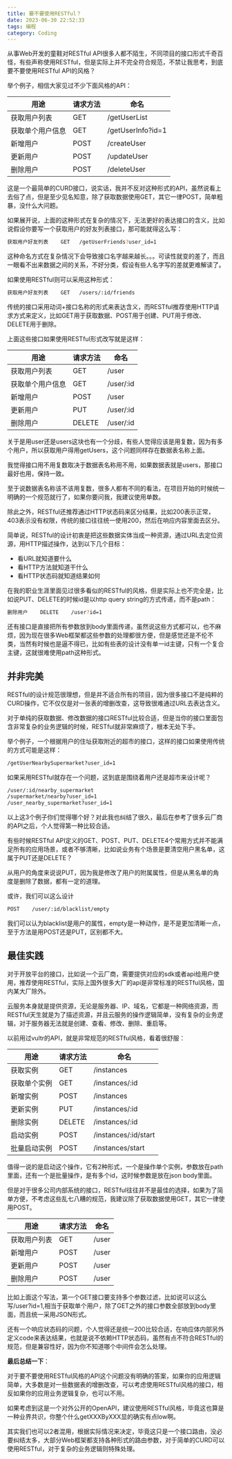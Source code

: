 ```yaml
---
title: 要不要使用RESTful？
date: 2023-06-30 22:52:33
tags: 编程
category: Coding
---
```


从事Web开发的童鞋对RESTful API很多人都不陌生，不同项目的接口形式千奇百怪，有些声称使用RESTful，但是实际上并不完全符合规范，不禁让我思考，到底要不要使用RESTful API的风格？

举个例子，相信大家见过不少下面风格的API：

| 用途       | 请求方法 | 命名                |
|----------|------|-------------------|
| 获取用户列表   | GET  | /getUserList      |
| 获取单个用户信息 | GET  | /getUserInfo?id=1 |
| 新增用户     | POST | /createUser       |
| 更新用户     | POST | /updateUser       |
| 删除用户     | POST | /deleteUser       |

这是一个最简单的CURD接口，说实话，我并不反对这种形式的API，虽然说看上去俗了点，但是至少见名知意，除了获取数据使用GET，其它一律POST，简单粗暴，没什么大问题。

如果展开说，上面的这种形式在复杂的情况下，无法更好的表达接口的含义，比如说假设你要写一个获取用户的好友列表接口，那可能就得这么写：

```bash
获取用户好友列表    GET   /getUserFriends?user_id=1
```

这种命名方式在复杂情况下会导致接口名字越来越长。。。可读性就变的差了，而且一眼看不出来数据之间的关系，不好分类，假设有些人名字写的差就更难解读了。

如果使用RESTful则可以采用这种形式：

```bash
获取用户好友列表    GET   /users/:id/friends
```

传统的接口采用动词+接口名称的形式来表达含义，而RESTful推荐使用HTTP请求方式来定义，比如GET用于获取数据、POST用于创建、PUT用于修改、DELETE用于删除。

<!--more-->

上面这些接口如果使用RESTful形式改写就是这样：

| 用途       | 请求方法   | 命名        |
|----------|--------|-----------|
| 获取用户列表   | GET    | /user     |
| 获取单个用户信息 | GET    | /user/:id |
| 新增用户     | POST   | /user     |
| 更新用户     | PUT    | /user/:id |
| 删除用户     | DELETE | /user/:id |

关于是用user还是users这块也有一个分歧，有些人觉得应该是用复数，因为有多个用户，所以获取用户得用getUsers，这个问题同样存在数据表名称上面。

我觉得接口用不用复数取决于数据表名称用不用，如果数据表就是users，那接口最好也用，保持一致。

至于说数据表名称该不该用复数，很多人都有不同的看法，在项目开始的时候统一明确的一个规范就行了，如果你要问我，我建议使用单数。

除此之外，RESTful还推荐通过HTTP状态码来区分结果，比如200表示正常，403表示没有权限，传统的接口往往统一使用200，然后在响应内容里面去区分。

简单说，RESTful的设计初衷是把这些数据实体当成一种资源，通过URL去定位资源，用HTTP描述操作，达到以下几个目标：

- 看URL就知道要什么
- 看HTTP方法就知道干什么
- 看HTTP状态码就知道结果如何

在我的职业生涯里面见过很多看似的RESTful的风格，但是实际上也不完全是，比如说PUT、DELETE的时候id是以http query string的方式传递，而不是path：
```bash
删除用户    DELETE    /user?id=1
```
还有接口是直接把所有参数放到body里面传递，虽然说这些方式都可以，也不麻烦，因为现在很多Web框架都这些参数的处理都很方便，但是感觉还是不伦不类，当然有时候也是逼不得已，比如有些表的设计没有单一id主键，只有一个复合主键，这就很难使用path这种形式。

## 并非完美
RESTful的设计规范很理想，但是并不适合所有的项目，因为很多接口不是纯粹的CURD操作，它不仅仅是对一张表的增删改查，这导致很难通过URL去表达含义。

对于单纯的获取数据、修改数据的接口RESTful比较合适，但是当你的接口里面包含非常复杂的业务逻辑的时候，RESTful就非常麻烦了，根本无处下手。

举个例子，一个根据用户的住址获取附近的超市的接口，这样的接口如果使用传统的方式可能是这样：
```bash
/getUserNearbySupermarket?user_id=1
```
如果采用RESTful就存在一个问题，这到底是围绕着用户还是超市来设计呢？
```bash
/user/:id/nearby_supermarket
/supermarket/nearby?user_id=1
/user_nearby_supermarket?user_id=1
```
以上这3个例子你们觉得哪个好？对此我也纠结了很久，最后在参考了很多云厂商的API之后，个人觉得第一种比较合适。

有些时候RESTful API定义的GET、POST、PUT、DELETE4个常用方式并不能满足所有的应用场景，或者不够清晰，比如说业务有个场景是要清空用户黑名单，这属于PUT还是DELETE？

从用户的角度来说说PUT，因为我是修改了用户的附属属性，但是从黑名单的角度是删除了数据，都有一定的道理。

或许，我们可以这么设计
```bash
POST    /user/:id/blacklist/empty
```
我们可以认为blacklist是用户的属性，empty是一种动作，是不是更加清晰一点，至于方法是用POST还是PUT，区别都不大。


## 最佳实践
对于开放平台的接口，比如说一个云厂商，需要提供对应的sdk或者api给用户使用，推荐使用RESTful，实际上国外很多大厂的api是非常标准的RESTful风格，国内某大厂除外。

云服务本身就是提供资源，无论是服务器、IP、域名，它都是一种网络资源，而RESTful天生就是为了描述资源，并且云服务的操作逻辑简单，没有复杂的业务逻辑，对于服务器无法就是创建、查看、修改、删除、重启等。

以前用过vultr的API，就是非常规范的RESTful风格，看着很舒服：

| 用途     | 请求方法   | 命名                   |
|--------|--------|----------------------|
| 获取实例   | GET    | /instances           |
| 获取单个实例 | GET    | /instances/:id       |
| 新增实例   | POST   | /instances           |
| 更新实例   | PUT    | /instances/:id       |
| 删除实例   | DELETE | /instances/:id       |
| 启动实例   | POST   | /instances/:id/start |
| 批量启动实例 | POST   | /instances/start     |

值得一说的是启动这个操作，它有2种形式，一个是操作单个实例，参数放在path里面，还有一个是批量操作，是有多个id，这时候参数是放在json body里面。

但是对于很多公司内部系统的接口，RESTful往往并不是最佳的选择，如果为了简单方便，不考虑这些乱七八糟的规范，我建议除了获取数据使用GET，其它一律使用POST。

| 用途     | 请求方法 | 命名    |
|--------|------|-------|
| 获取用户列表 | GET  | /user |
| 新增用户   | POST | /user |
| 更新用户   | POST | /user |
| 删除用户   | POST | /user |

比如上面这个写法，第一个GET接口要支持多个参数过滤，比如说可以这么写/user?id=1,相当于获取单个用户，除了GET之外的接口参数全部放到body里面，而且统一采用JSON形式。

还有一个响应状态码的问题，个人觉得还是统一200比较合适，在响应体内部另外定义code来表达结果，也就是说不依赖HTTP状态码，虽然有点不符合RESTful的规范，但是兼容性好，因为你不知道哪个中间件会怎么处理。

**最后总结一下**：

对于要不要使用RESTful风格的API这个问题没有明确的答案，如果你的应用逻辑简单，大多数是对一些数据表的增删改查，可以考虑使用RESTful风格的接口，相反如果你的应用业务逻辑复杂，也可以不用。

如果考虑到这是一个对外公开的OpenAPI，建议使用RESTful风格，毕竟这也算是一种业界共识，你整个什么getXXXByXXX显的确实有点low啊。

其实我们也可以2者混用，根据实际情况来决定，毕竟这只是一个接口路由，没必要纠结太多，大部分Web框架都支持各种形式的路由参数，对于简单的CURD可以使用RESTful，对于复杂的业务逻辑则特殊处理。